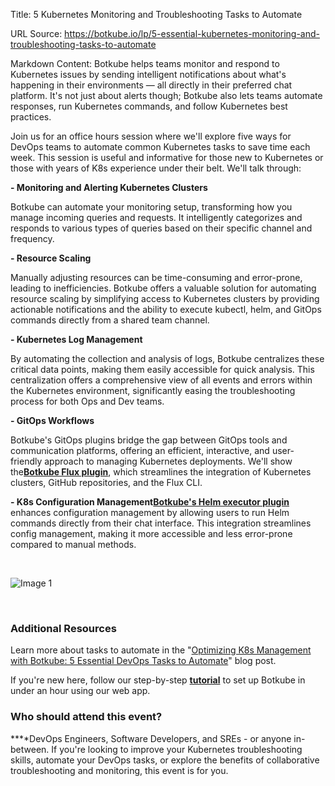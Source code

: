 Title: 5 Kubernetes Monitoring and Troubleshooting Tasks to Automate

URL Source: https://botkube.io/lp/5-essential-kubernetes-monitoring-and-troubleshooting-tasks-to-automate

Markdown Content:
Botkube helps teams monitor and respond to Kubernetes issues by sending intelligent notifications about what's happening in their environments — all directly in their preferred chat platform. It's not just about alerts though; Botkube also lets teams automate responses, run Kubernetes commands, and follow Kubernetes best practices.

Join us for an office hours session where we'll explore five ways for DevOps teams to automate common Kubernetes tasks to save time each week. This session is useful and informative for those new to Kubernetes or those with years of K8s experience under their belt. We'll talk through:

**- Monitoring and Alerting Kubernetes Clusters**

Botkube can automate your monitoring setup, transforming how you manage incoming queries and requests. It intelligently categorizes and responds to various types of queries based on their specific channel and frequency.

**- Resource Scaling**

Manually adjusting resources can be time-consuming and error-prone, leading to inefficiencies. Botkube offers a valuable solution for automating resource scaling by simplifying access to Kubernetes clusters by providing actionable notifications and the ability to execute kubectl, helm, and GitOps commands directly from a shared team channel.

**- Kubernetes Log Management**

By automating the collection and analysis of logs, Botkube centralizes these critical data points, making them easily accessible for quick analysis. This centralization offers a comprehensive view of all events and errors within the Kubernetes environment, significantly easing the troubleshooting process for both Ops and Dev teams.

**- GitOps Workflows**

Botkube's GitOps plugins bridge the gap between GitOps tools and communication platforms, offering an efficient, interactive, and user-friendly approach to managing Kubernetes deployments. We'll show the[**Botkube Flux plugin**](https://botkube.io/blog/introducing-botkubes-integration-with-flux), which streamlines the integration of Kubernetes clusters, GitHub repositories, and the Flux CLI.

**\- K8s Configuration Management**[**Botkube's Helm executor plugin**](https://botkube.io/learn/helm-charts) enhances configuration management by allowing users to run Helm commands directly from their chat interface. This integration streamlines config management, making it more accessible and less error-prone compared to manual methods.

‍

![Image 1](https://assets-global.website-files.com/634fabb21508d6c9db9bc46f/65a0710c644fa0ebb76293d8_DJDInRt7FR5LTwmVqnG4WM9OBv7o9_FmRKnG5sA9F-UU-kqljSWEtByVtVP37PhGh2wq7eezjjCNzzjlYyIOyqlAfEMDA6UdSCs5AUJLKfcy3qqXg8cEOoJTdi4S-5Z_Otd9bgcKLoeY5gEcWNa0D4U.gif)

‍

### Additional Resources

Learn more about tasks to automate in the "[Optimizing K8s Management with Botkube: 5 Essential DevOps Tasks to Automate](https://botkube.io/blog/botkube-5-essential-devopstasks-to-automate)" blog post.

If you're new here, follow our step-by-step [**tutorial**](https://botkube.io/blog/maximize-your-devops-teams-efficiency-with-botkube-and-microsoft-teams) to set up Botkube in under an hour using our web app.

### ‍**Who should attend this event?**

**‍**DevOps Engineers, Software Developers, and SREs - or anyone in-between. If you're looking to improve your Kubernetes troubleshooting skills, automate your DevOps tasks, or explore the benefits of collaborative troubleshooting and monitoring, this event is for you.

‍
